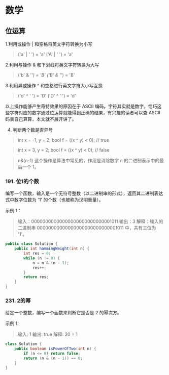 # 数学
## 位运算

1.利用或操作 | 和空格将英文字符转换为小写
>('a' | ' ') = 'a'
('A' | ' ') = 'a'

2.利用与操作 & 和下划线将英文字符转换为大写

>('b' & '_') = 'B'
('B' & '_') = 'B'

3.利用异或操作 ^ 和空格进行英文字符大小写互换

>('d' ^ ' ') = 'D'
>('D' ^ ' ') = 'd'

以上操作能够产生奇特效果的原因在于 ASCII 编码。字符其实就是数字，恰巧这些字符对应的数字通过位运算就能得到正确的结果，有兴趣的读者可以查 ASCII 码表自己算算，本文就不展开讲了。

4. 判断两个数是否异号
> int x = -1, y = 2;
> bool f = ((x ^ y) < 0); // true

>int x = 3, y = 2;
bool f = ((x ^ y) < 0); // false

> n&(n-1) 这个操作是算法中常见的，作用是消除数字 n 的二进制表示中的最后一个 1。

### 191. 位1的个数
编写一个函数，输入是一个无符号整数（以二进制串的形式），返回其二进制表达式中数字位数为 '1' 的个数（也被称为汉明重量）。

示例 1：
>输入：00000000000000000000000000001011
输出：3
解释：输入的二进制串 00000000000000000000000000001011 中，共有三位为 '1'。

```java
public class Solution {
    public int hammingWeight(int n) {
        int res = 0;
        while (n != 0) {
            n = n & (n - 1);
            res++;
        }
        return res;
    }
}
```

### 231. 2的幂
给定一个整数，编写一个函数来判断它是否是 2 的幂次方。

示例 1:
>输入: 1
输出: true
解释: 20 = 1

```java
class Solution {
    public boolean isPowerOfTwo(int n) {
        if (n <= 0) return false;
        return (n & (n - 1)) == 0;
    }
}
```



